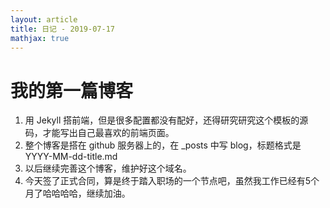 ```yaml
---
layout: article
title: 日记 - 2019-07-17
mathjax: true
---
```

# 我的第一篇博客

1. 用 Jekyll 搭前端，但是很多配置都没有配好，还得研究研究这个模板的源码，才能写出自己最喜欢的前端页面。
2. 整个博客是搭在 github 服务器上的，在 _posts 中写 blog，标题格式是 YYYY-MM-dd-title.md
3. 以后继续完善这个博客，维护好这个域名。
4. 今天签了正式合同，算是终于踏入职场的一个节点吧，虽然我工作已经有5个月了哈哈哈哈，继续加油。
